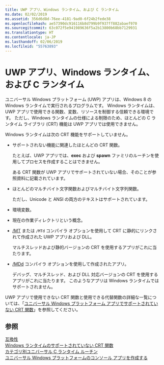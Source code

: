 ```yaml
---
title: UWP アプリ、Windows ランタイム、および C ランタイム
ms.date: 02/02/2019
ms.assetid: 356d6d8d-76ee-4181-9ad0-6f24b2fede38
ms.openlocfilehash: ae57390dc916116b8d799b9f937ff882abaef970
ms.sourcegitcommit: 63c072f5e941989636f5a2b13800b68bb7129931
ms.translationtype: HT
ms.contentlocale: ja-JP
ms.lasthandoff: 02/06/2019
ms.locfileid: "55763893"
---
```

# <a name="uwp-apps-the-windows-runtime-and-the-c-run-time"></a>UWP アプリ、Windows ランタイム、および C ランタイム

ユニバーサル Windows プラットフォーム (UWP) アプリは、Windows 8 の Windows ランタイムで実行されるプログラムです。 Windows ランタイムは、UWP アプリで使用できる関数、変数、リソースを制御する信頼できる環境です。 ただし、Windows ランタイムの仕様による制限のため、ほとんどの C ランタイム ライブラリ (CRT) 機能は UWP アプリでは使用できません。

Windows ランタイムは次の CRT 機能をサポートしていません。

- サポートされない機能に関連したほとんどの CRT 関数。

   たとえば、UWP アプリでは、**exec** および **spawn** ファミリのルーチンを使用してプロセスを作成することはできません。

   ある CRT 関数が UWP アプリでサポートされていない場合、そのことが参照資料に記載されています。

- ほとんどのマルチバイト文字関数およびマルチバイト文字列関数。

   ただし、Unicode と ANSI の両方のテキストはサポートされています。

- 環境変数。

- 現在の作業ディレクトリという概念。

- [/MT](../build/reference/md-mt-ld-use-run-time-library.md) または `/MTd` コンパイラ オプションを使用して CRT に静的にリンクされて作成された UWP アプリおよび DLL。

   マルチスレッドおよび静的バージョンの CRT を使用するアプリがこれに当たります。

- [/MDd](../build/reference/md-mt-ld-use-run-time-library.md) コンパイラ オプションを使用して作成されたアプリ。

   デバッグ、マルチスレッド、および DLL 対応バージョンの CRT を使用するアプリがこれに当たります。 このようなアプリは Windows ランタイムではサポートされません。

UWP アプリで使用できない CRT 関数と使用できる代替関数の詳細な一覧については、「[ユニバーサル Windows プラットフォーム アプリでサポートされていない CRT 関数](../cppcx/crt-functions-not-supported-in-universal-windows-platform-apps.md)」を参照してください。

## <a name="see-also"></a>参照

[互換性](../c-runtime-library/compatibility.md)<br/>
[Windows ランタイムのサポートされていない CRT 関数](../c-runtime-library/windows-runtime-unsupported-crt-functions.md)<br/>
[カテゴリ別ユニバーサル C ランタイム ルーチン](../c-runtime-library/run-time-routines-by-category.md)<br/>
[ユニバーサル Windows プラットフォームのコンソール アプリを作成する](/windows/uwp/launch-resume/console-uwp)
